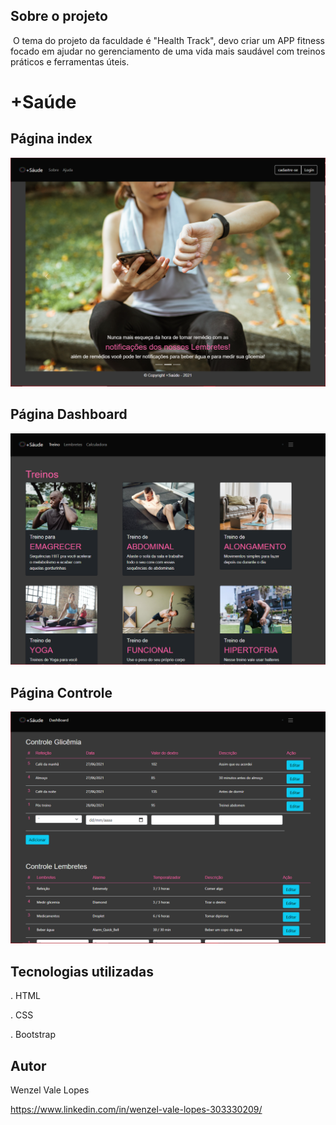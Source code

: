 ## Sobre o projeto

​	O tema do projeto da faculdade é "Health Track", devo criar um APP fitness focado em ajudar no gerenciamento de uma vida mais saudável com treinos práticos e ferramentas úteis. 

 

# +Saúde	



## Página index

![screenshot](pagina-principal.PNG?raw=true "screenshot")



## Página Dashboard

![screenshot](pagina-dashboard.PNG?raw=true "screenshot")



##  Página Controle

![screenshot](pagina-controle.PNG?raw=true "screenshot")





## Tecnologias utilizadas

. HTML

. CSS

. Bootstrap



## Autor

Wenzel Vale Lopes

https://www.linkedin.com/in/wenzel-vale-lopes-303330209/







